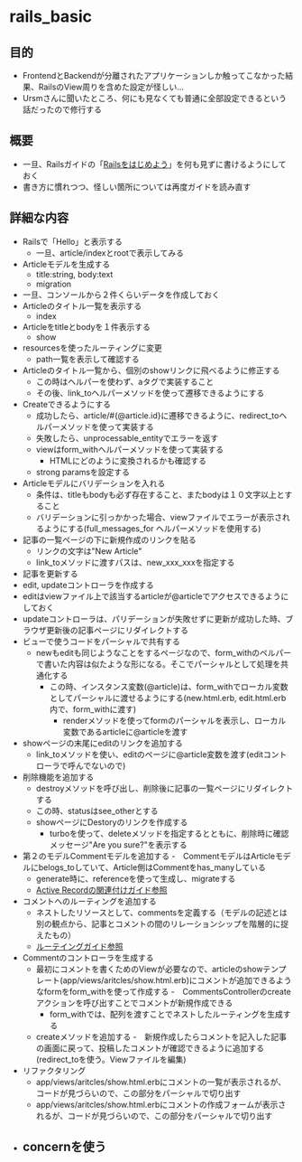 # rails_basic

## 目的
- FrontendとBackendが分離されたアプリケーションしか触ってこなかった結果、RailsのView周りを含めた設定が怪しい...
- Ursmさんに聞いたところ、何にも見なくても普通に全部設定できるという話だったので修行する

## 概要
- 一旦、Railsガイドの「[Railsをはじめよう](https://railsguides.jp/getting_started.html)」を何も見ずに書けるようにしておく
- 書き方に慣れつつ、怪しい箇所については再度ガイドを読み直す

## 詳細な内容
- Railsで「Hello」と表示する
  - 一旦、article/indexとrootで表示してみる
- Articleモデルを生成する
  - title:string, body:text
  - migration
- 一旦、コンソールから２件くらいデータを作成しておく
- Articleのタイトル一覧を表示する
  - index
- Articleをtitleとbodyを１件表示する
  - show
- resourcesを使ったルーティングに変更
  - path一覧を表示して確認する
- Articleのタイトル一覧から、個別のshowリンクに飛べるように修正する
  - この時はヘルパーを使わず、aタグで実装すること
  - その後、link_toヘルパーメソッドを使って遷移できるようにする
- Createできるようにする
  - 成功したら、article/#{@article.id}に遷移できるように、redirect_toヘルパーメソッドを使って実装する
  - 失敗したら、unprocessable_entityでエラーを返す
  - viewはform_withヘルパーメソッドを使って実装する
    - HTMLにどのように変換されるかも確認する
  - strong paramsを設定する
- Articleモデルにバリデーションを入れる
  - 条件は、titleもbodyも必ず存在すること、またbodyは１０文字以上とすること
  - バリデーションに引っかかった場合、viewファイルでエラーが表示されるようにする(full_messages_for ヘルパーメソッドを使用する)
- 記事の一覧ページの下に新規作成のリンクを貼る
  - リンクの文字は"New Article"
  - link_toメソッドに渡すパスは、new_xxx_xxxを指定する
-  記事を更新する
  - edit, updateコントローラを作成する
  - editはviewファイル上で該当するarticleが@articleでアクセスできるようにしておく
  - updateコントローラは、パリデーションが失敗せずに更新が成功した時、ブラウザ更新後の記事ページにリダイレクトする
- ビューで使うコードをパーシャルで共有する
  - newもeditも同じようなことをするページなので、form_withのペルパーで書いた内容は似たような形になる。そこでパーシャルとして処理を共通化する
    - この時、インスタンス変数(@article)は、form_withでローカル変数としてパーシャルに渡せるようにする(new.html.erb, edit.html.erb内で、form_withに渡す)
      - renderメソッドを使ってformのパーシャルを表示し、ローカル変数であるarticleに@articleを渡す
- showページの末尾にeditのリンクを追加する
  - link_toメソッドを使い、editのページに@article変数を渡す(editコントローラで呼んでないので)
- 削除機能を追加する
  - destroyメソッドを呼び出し、削除後に記事の一覧ページにリダイレクトする
  - この時、statusはsee_otherとする
  - showページにDestoryのリンクを作成する
    - turboを使って、deleteメソッドを指定するとともに、削除時に確認メッセージ"Are you sure?"を表示する
- 第２のモデルCommentモデルを追加する
  -　CommentモデルはArticleモデルにbelogs_toしていて、Article側はCommentをhas_manyしている
  - generate時に、referenceを使って生成し、migrateする
  - [Active Recordの関連付けガイド参照](https://railsguides.jp/getting_started.html#:~:text=%E3%80%81Active%20Record%E3%81%AE%E9%96%A2%E9%80%A3%E4%BB%98%E3%81%91%E3%82%AC%E3%82%A4%E3%83%89)
- コメントへのルーティングを追加する
  - ネストしたリソースとして、commentsを定義する（モデルの記述とは別の観点から、記事とコメントの間のリレーションシップを階層的に捉えたもの）
  - [ルーテイングガイド参照](Railsのルーティング)
- Commentのコントローラを生成する
  - 最初にコメントを書くためのViewが必要なので、articleのshowテンプレート(app/views/aritcles/show.html.erb)にコメントが追加できるようなformをform_withを使って作成する
    -　CommentsControllerのcreateアクションを呼び出すことでコメントが新規作成できる
    - form_withでは、配列を渡すことでネストしたルーティングを生成する
  - createメソッドを追加する
    -　新規作成したらコメントを記入した記事の画面に戻って、投稿したコメントが確認できるように追加する(redirect_toを使う。Viewファイルを編集)
- リファクタリング
  - app/views/aritcles/show.html.erbにコメントの一覧が表示されるが、コードが見づらいので、この部分をパーシャルで切り出す
  - app/views/aritcles/show.html.erbにコメントの作成フォームが表示されるが、コードが見づらいので、この部分をパーシャルで切り出す
- concernを使う
  - 